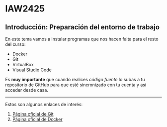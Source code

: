 # IAW2425
## Introducción: Preparación del entorno de trabajo

En este tema vamos a instalar programas que nos hacen falta para el resto del curso:

- Docker
- Git
- VirtualBox
- Visual Studio Code

Es **muy importante** que cuando realices *código fuente*
lo subas a tu repositorio de GitHub para que esté sincronizado con tu cuenta y así acceder desde casa.

--- 

Estos son algunos enlaces de interés:

1. [Página oficial de Git](https://git-scm.com/)
2. [Página oficial de Docker](https://www.docker.com/)